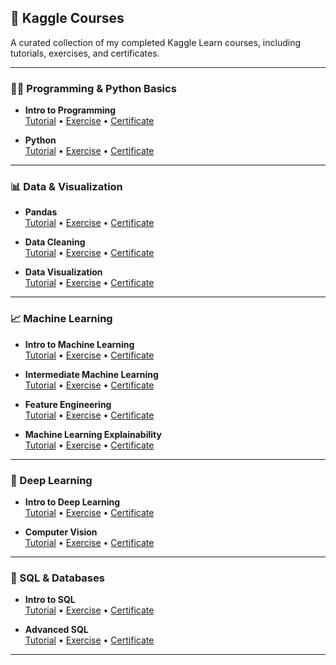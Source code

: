 ## 📘 Kaggle Courses

A curated collection of my completed Kaggle Learn courses, including tutorials, exercises, and certificates.

---

### 🧑‍💻 Programming & Python Basics
- **Intro to Programming**  
  [Tutorial](https://github.com/parveen-ml/learning-path/tree/main/kaggle_courses/01_intro_to_programming/Tutorial) • [Exercise](https://github.com/parveen-ml/learning-path/tree/main/kaggle_courses/01_intro_to_programming/Exercise) • [Certificate](https://github.com/parveen-ml/learning-path/blob/main/kaggle_courses/01_intro_to_programming/certificate/Parveen%20kashyap%20-%20Intro%20to%20Programming.png)

- **Python**  
  [Tutorial](https://github.com/parveen-ml/learning-path/tree/main/kaggle_courses/02_python/Tutorial) • [Exercise](https://github.com/parveen-ml/learning-path/tree/main/kaggle_courses/02_python/Exercise) • [Certificate](https://github.com/parveen-ml/learning-path/tree/main/kaggle_courses/02_python/Certificate)

---

### 📊 Data & Visualization
- **Pandas**  
  [Tutorial](https://github.com/parveen-ml/learning-path/tree/main/kaggle_courses/06_Pandas/Tutorial) • [Exercise](https://github.com/parveen-ml/learning-path/tree/main/kaggle_courses/06_Pandas/Exercise) • [Certificate](https://github.com/parveen-ml/learning-path/blob/main/kaggle_courses/06_Pandas/Certificate/Parveen%20kashyap%20-%20Pandas.png)

- **Data Cleaning**  
  [Tutorial](https://github.com/parveen-ml/learning-path/tree/main/kaggle_courses/05_Data_cleaning/Tutorial) • [Exercise](https://github.com/parveen-ml/learning-path/tree/main/kaggle_courses/05_Data_cleaning/exercise) • [Certificate](https://github.com/parveen-ml/learning-path/blob/main/kaggle_courses/05_Data_cleaning/certificate/Parveen%20kashyap%20-%20Data%20Cleaning.png)

- **Data Visualization**  
  [Tutorial](https://github.com/parveen-ml/learning-path/tree/main/kaggle_courses/08_data_visualization/tutorial) • [Exercise](https://github.com/parveen-ml/learning-path/tree/main/kaggle_courses/08_data_visualization/exercise) • [Certificate](https://github.com/parveen-ml/learning-path/blob/main/kaggle_courses/08_data_visualization/Parveen%20kashyap%20-%20Data%20Visualization.png)

---

### 📈 Machine Learning
- **Intro to Machine Learning**  
  [Tutorial](https://github.com/parveen-ml/learning-path/tree/main/kaggle_courses/03_Intro_to_machine_learning/Tutorial) • [Exercise](https://github.com/parveen-ml/learning-path/tree/main/kaggle_courses/03_Intro_to_machine_learning/Exercise) • [Certificate](https://github.com/parveen-ml/learning-path/blob/main/kaggle_courses/03_Intro_to_machine_learning/Certificate/Parveen%20kashyap%20-%20Intro%20to%20Machine%20Learning.png)

- **Intermediate Machine Learning**  
  [Tutorial](https://github.com/parveen-ml/learning-path/tree/main/kaggle_courses/10_intermediate_machine_learning/tutorial) • [Exercise](https://github.com/parveen-ml/learning-path/tree/main/kaggle_courses/10_intermediate_machine_learning/exercise) • [Certificate](https://github.com/parveen-ml/learning-path/blob/main/kaggle_courses/10_intermediate_machine_learning/Parveen_kashyap_Intermediate_Machine_Learning.png)

- **Feature Engineering**  
  [Tutorial](https://github.com/parveen-ml/learning-path/tree/main/kaggle_courses/07_featureEngineering/tutorials) • [Exercise](https://github.com/parveen-ml/learning-path/tree/main/kaggle_courses/07_featureEngineering/exercise) • [Certificate](https://github.com/parveen-ml/learning-path/blob/main/kaggle_courses/07_featureEngineering/Parveen%20kashyap%20-%20Feature%20Engineering.png)

- **Machine Learning Explainability**  
  [Tutorial](https://github.com/parveen-ml/learning-path/tree/main/kaggle_courses/11_Machine_Learning_Explainability/tutorial) • [Exercise](https://github.com/parveen-ml/learning-path/tree/main/kaggle_courses/11_Machine_Learning_Explainability/exercise) • [Certificate](https://github.com/parveen-ml/learning-path/blob/main/kaggle_courses/11_Machine_Learning_Explainability/Parveen_kashyap_Machine_Learning_Explainability.png)

---

### 🧠 Deep Learning  
- **Intro to Deep Learning**  
  [Tutorial](https://github.com/parveen-ml/learning-path/tree/main/kaggle_courses/12_Intro-to-Deep-Learning/tutorial) • [Exercise](https://github.com/parveen-ml/learning-path/tree/main/kaggle_courses/12_Intro-to-Deep-Learning/exercise) • [Certificate](https://github.com/parveen-ml/learning-path/blob/main/kaggle_courses/12_Intro-to-Deep-Learning/Parveen_kashyap-Intro_to_Deep_Learning.png)

- **Computer Vision**  
  [Tutorial](https://github.com/parveen-ml/learning-path/tree/main/kaggle_courses/13_ComputerVision/tutorials) • [Exercise](https://github.com/parveen-ml/learning-path/tree/main/kaggle_courses/13_ComputerVision/exercises) • [Certificate](https://github.com/parveen-ml/learning-path/blob/main/kaggle_courses/13_ComputerVision/Parveenkashyap_ComputerVision.png)

---

### 🧮 SQL & Databases
- **Intro to SQL**  
  [Tutorial](https://github.com/parveen-ml/learning-path/tree/main/kaggle_courses/04_Intro_to_sql/Tutorial) • [Exercise](https://github.com/parveen-ml/learning-path/tree/main/kaggle_courses/04_Intro_to_sql/Exercise) • [Certificate](https://github.com/parveen-ml/learning-path/blob/main/kaggle_courses/04_Intro_to_sql/Certificate/Parveen%20kashyap%20-%20Intro%20to%20SQL.png)

- **Advanced SQL**  
  [Tutorial](https://github.com/parveen-ml/learning-path/tree/main/kaggle_courses/09_advanced_sql/tutorial) • [Exercise](https://github.com/parveen-ml/learning-path/tree/main/kaggle_courses/09_advanced_sql/exercise) • [Certificate](https://github.com/parveen-ml/learning-path/blob/main/kaggle_courses/09_advanced_sql/Parveen_kashyap_Advanced_SQL.png)

---
